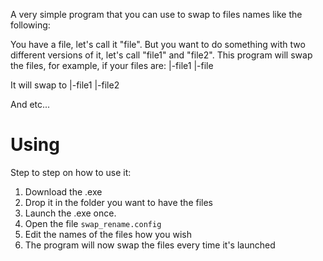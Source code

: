 A very simple program that you can use to swap to files names like the following:

You have a file, let's call it "file". But you want to do something with two different versions of it, let's call "file1" and "file2". This program will swap the files, for example, if your files are:
|-file1
|-file

It will swap to
|-file1
|-file2

And etc...

# Using

Step to step on how to use it:
1. Download the .exe
2. Drop it in the folder you want to have the files
3. Launch the .exe once.
4. Open the file `swap_rename.config`
5. Edit the names of the files how you wish
6. The program will now swap the files every time it's launched
